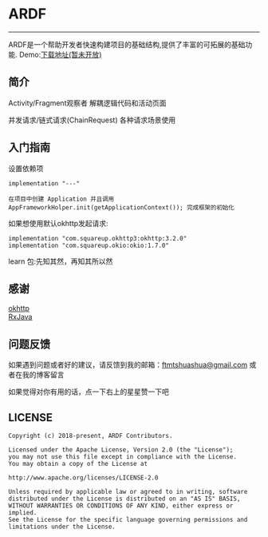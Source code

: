 # ARDF
--------
ARDF是一个帮助开发者快速构建项目的基础结构,提供了丰富的可拓展的基础功能.
Demo:[下载地址(暂未开放)]()

**简介**
--------
Activity/Fragment观察者
解耦逻辑代码和活动页面

并发请求/链式请求(ChainRequest)
各种请求场景使用


**入门指南**
--------
设置依赖项
```
implementation "---"
```
```
在项目中创建 Application 并且调用 AppFrameworkHolper.init(getApplicationContext()); 完成框架的初始化
```

如果想使用默认okhttp发起请求:
```
implementation "com.squareup.okhttp3:okhttp:3.2.0"
implementation "com.squareup.okio:okio:1.7.0"
```

learn 包:先知其然，再知其所以然


**感谢**
--------
[okhttp](https://github.com/square/okhttp)   
[RxJava](https://github.com/ReactiveX/RxJava)

**问题反馈**
--------
如果遇到问题或者好的建议，请反馈到我的邮箱：ftmtshuashua@gmail.com 或者在我的博客留言

如果觉得对你有用的话，点一下右上的星星赞一下吧

**LICENSE**
--------
```
Copyright (c) 2018-present, ARDF Contributors.

Licensed under the Apache License, Version 2.0 (the "License");
you may not use this file except in compliance with the License.
You may obtain a copy of the License at

http://www.apache.org/licenses/LICENSE-2.0

Unless required by applicable law or agreed to in writing, software
distributed under the License is distributed on an "AS IS" BASIS,
WITHOUT WARRANTIES OR CONDITIONS OF ANY KIND, either express or implied.
See the License for the specific language governing permissions and
limitations under the License.
```
